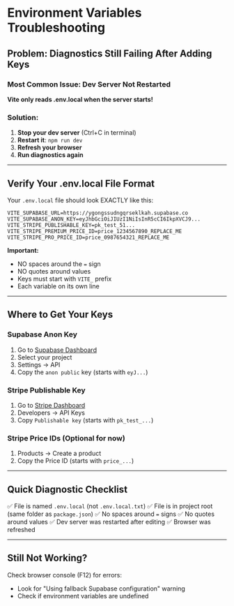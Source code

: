 # Environment Variables Troubleshooting

## Problem: Diagnostics Still Failing After Adding Keys

### Most Common Issue: Dev Server Not Restarted

**Vite only reads .env.local when the server starts!**

### Solution:

1. **Stop your dev server** (Ctrl+C in terminal)
2. **Restart it**: `npm run dev`
3. **Refresh your browser**
4. **Run diagnostics again**

---

## Verify Your .env.local File Format

Your `.env.local` file should look EXACTLY like this:

```env
VITE_SUPABASE_URL=https://ygongssudngqrseklkah.supabase.co
VITE_SUPABASE_ANON_KEY=eyJhbGciOiJIUzI1NiIsInR5cCI6IkpXVCJ9...
VITE_STRIPE_PUBLISHABLE_KEY=pk_test_51...
VITE_STRIPE_PREMIUM_PRICE_ID=price_1234567890_REPLACE_ME
VITE_STRIPE_PRO_PRICE_ID=price_0987654321_REPLACE_ME
```

**Important:**
- NO spaces around the `=` sign
- NO quotes around values
- Keys must start with `VITE_` prefix
- Each variable on its own line

---

## Where to Get Your Keys

### Supabase Anon Key
1. Go to [Supabase Dashboard](https://supabase.com/dashboard)
2. Select your project
3. Settings → API
4. Copy the `anon public` key (starts with `eyJ...`)

### Stripe Publishable Key
1. Go to [Stripe Dashboard](https://dashboard.stripe.com)
2. Developers → API Keys
3. Copy `Publishable key` (starts with `pk_test_...`)

### Stripe Price IDs (Optional for now)
1. Products → Create a product
2. Copy the Price ID (starts with `price_...`)

---

## Quick Diagnostic Checklist

✅ File is named `.env.local` (not `.env.local.txt`)
✅ File is in project root (same folder as `package.json`)
✅ No spaces around `=` signs
✅ No quotes around values
✅ Dev server was restarted after editing
✅ Browser was refreshed

---

## Still Not Working?

Check browser console (F12) for errors:
- Look for "Using fallback Supabase configuration" warning
- Check if environment variables are undefined
